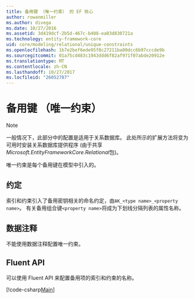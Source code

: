 ```yaml
---
title: 备用键 （唯一约束） 的 EF 核心
author: rowanmiller
ms.author: divega
ms.date: 10/27/2016
ms.assetid: 3d419dcf-2b5d-467c-b408-ea03d830721a
ms.technology: entity-framework-core
uid: core/modeling/relational/unique-constraints
ms.openlocfilehash: 1b7e2bef6ede95f8c27211ba00dcc6b97cccde9b
ms.sourcegitcommit: 01a75cd483c1943ddd6f82af971f07abde20912e
ms.translationtype: MT
ms.contentlocale: zh-CN
ms.lasthandoff: 10/27/2017
ms.locfileid: "26052787"
---
```

# <a name="alternate-keys-unique-constraints"></a>备用键 （唯一约束）

> [!NOTE]  
> 一般情况下，此部分中的配置是适用于关系数据库。 此处所示的扩展方法将变为可用时安装关系数据库提供程序 (由于共享*Microsoft.EntityFrameworkCore.Relational*包)。

唯一约束是每个备用键在模型中引入的。

## <a name="conventions"></a>约定

索引和约束引入了备用密钥相关的命名约定，由`AK_<type name>_<property name>`。 有关备用组合键`<property name>`将成为下划线分隔列表的属性名称。

## <a name="data-annotations"></a>数据注释

不能使用数据注释配置唯一约束。

## <a name="fluent-api"></a>Fluent API

可以使用 Fluent API 来配置备用项的索引和约束的名称。

[!code-csharp[Main](../../../../samples/core/Modeling/FluentAPI/Samples/Relational/AlternateKeyName.cs?name=Model&highlight=9)]
